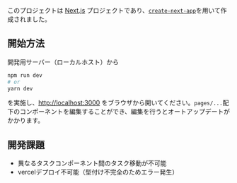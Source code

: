 

このプロジェクトは [Next.js](https://nextjs.org/) プロジェクトであり、[`create-next-app`](https://github.com/vercel/next.js/tree/canary/packages/create-next-app)を用いて作成されました。

## 開始方法

開発用サーバー（ローカルホスト）から

```bash
npm run dev
# or
yarn dev
```
を実施し、[http://localhost:3000](http://localhost:3000) をブラウザから開いてください。`pages/...`配下のコンポーネントを編集することができ、編集を行うとオートアップデートがかかります。

## 開発課題

+ 異なるタスクコンポーネント間のタスク移動が不可能
+ vercelデプロイ不可能（型付け不完全のためエラー発生）
